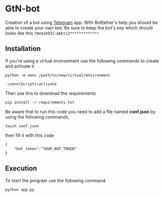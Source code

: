 # GtN-bot

Creation of a bot using [Telegram](https://telegram.org) app.
With Botfather's help you should be able to create your own bot. Be sure to keep the bot's key 
which should looks like this 
```704418931:AAEtcZ*************```

## Installation
If you're using a virtual environment use the following commands to create and activate it
```
python -m venv /path/to/new/virtual/environment

.\venv\Scripts\activate
```

Then use this to download the requirements 
```
pip install -r requirements.txt
```

Be aware that to run this code you need to add a file named <strong>conf.json</strong>
by using the following commands, 
```
touch conf.json
```
then fill it with this code
```
{
    "bot_token":"YOUR_BOT_TOKEN"
}
```

## Execution
To start the program use the following command
```
python app.py
```